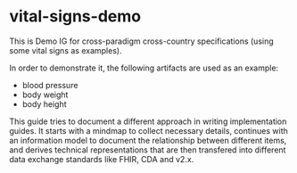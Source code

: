 # vital-signs-demo

This is Demo IG for cross-paradigm cross-country specifications (using some vital signs as examples).

In order to demonstrate it, the following artifacts are used as an example:

* blood pressure
* body weight
* body height

This guide tries to document a different approach in writing implementation guides. 
It starts with a mindmap to collect necessary details, continues with an information model
to document the relationship between different items, and derives technical representations
that are then transfered into different data exchange standards like FHIR, CDA and v2.x.
